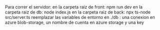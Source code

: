 Para correr el servidor:
en la carpeta raiz de front: npm run dev
en la carpeta raiz de db: node index.js
en la carpeta raiz de back: npx ts-node src/server.ts
reemplazar las variables de entorno en ./db : una conexion en azure blob-storage, un nombre de cuenta en azure storage y una key 
